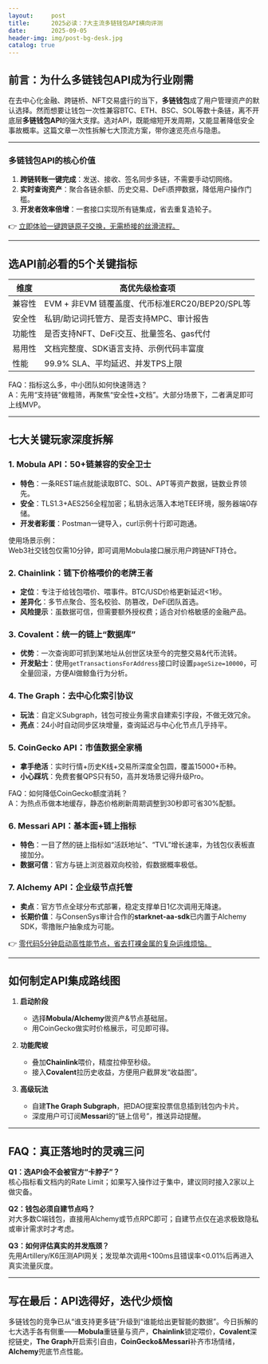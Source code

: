 ```yaml
---
layout:     post
title:      2025必读：7大主流多链钱包API横向评测
date:       2025-09-05
header-img: img/post-bg-desk.jpg
catalog: true
---
```


## 前言：为什么多链钱包API成为行业刚需  
在去中心化金融、跨链桥、NFT交易盛行的当下，**多链钱包**成了用户管理资产的默认选择。然而想要让钱包一次性兼容BTC、ETH、BSC、SOL等数十条链，离不开底层**多链钱包API**的强大支撑。选对API，既能缩短开发周期，又能显著降低安全事故概率。这篇文章一次性拆解七大顶流方案，带你速览亮点与隐患。

---

### 多链钱包API的核心价值

1. **跨链转账一键完成**：发送、接收、签名同步多链，不需要手动切网络。  
2. **实时查询资产**：聚合各链余额、历史交易、DeFi质押数据，降低用户操作门槛。  
3. **开发者效率倍增**：一套接口实现所有链集成，省去重复造轮子。  

👉 [立即体验一键跨链原子交换，无需桥接的丝滑流程。](https://okxdog.com/)

---

## 选API前必看的5个关键指标

| 维度 | 高优先级检查项 |
|------|----------------|
| 兼容性 | EVM + 非EVM 链覆盖度、代币标准ERC20/BEP20/SPL等 |
| 安全性 | 私钥/助记词托管方、是否支持MPC、审计报告 |
| 功能性 | 是否支持NFT、DeFi交互、批量签名、gas代付 |
| 易用性 | 文档完整度、SDK语言支持、示例代码丰富度 |
| 性能 | 99.9% SLA、平均延迟、并发TPS上限 |

FAQ：指标这么多，中小团队如何快速筛选？  
A：先用“支持链”做粗筛，再聚焦“安全性+文档”。大部分场景下，二者满足即可上线MVP。  

---

## 七大关键玩家深度拆解

### 1. Mobula API：50+链兼容的安全卫士  
- **特色**：一条REST端点就能读取BTC、SOL、APT等资产数据，链数业界领先。  
- **安全**：TLS1.3+AES256全程加密；私钥永远落入本地TEE环境，服务器端0存储。  
- **开发者彩蛋**：Postman一键导入，curl示例十行即可跑通。

使用场景示例：  
Web3社交钱包仅需10分钟，即可调用Mobula接口展示用户跨链NFT持仓。

### 2. Chainlink：链下价格喂价的老牌王者  
- **定位**：专注于给钱包喂价、喂事件。BTC/USD价格更新延迟<1秒。  
- **差异化**：多节点聚合、签名校验、防篡改，DeFi团队首选。  
- **风险提示**：虽数据可信，但需要额外授权费；适合对价格敏感的金融产品。

### 3. Covalent：统一的链上“数据库”  
- **优势**：一次查询即可抓到某地址从创世区块至今的完整交易&代币流转。  
- **开发贴士**：使用`getTransactionsForAddress`接口时设置`pageSize=10000`，可全量回滚，方便AI做鲸鱼行为分析。

### 4. The Graph：去中心化索引协议  
- **玩法**：自定义Subgraph，钱包可按业务需求自建索引字段，不做无效冗余。  
- **亮点**：24小时自动同步区块增量，查询延迟与中心化节点几乎持平。  

### 5. CoinGecko API：市值数据全家桶  
- **拿手绝活**：实时行情+历史K线+交易所深度全包圆，覆盖15000+币种。  
- **小心踩坑**：免费套餐QPS只有50，高并发场景记得升级Pro。

FAQ：如何降低CoinGecko额度消耗？  
A：为热点币做本地缓存，静态价格刷新周期调整到30秒即可省30%配额。

### 6. Messari API：基本面+链上指标  
- **特色**：一目了然的链上指标如“活跃地址”、“TVL”增长速率，为钱包仪表板直接加分。  
- **数据可信**：官方与链上浏览器双向校验，假数据概率极低。

### 7. Alchemy API：企业级节点托管  
- **卖点**：官方节点全球分布式部署，稳定支撑单日1亿次调用无降速。  
- **长期价值**：与ConsenSys审计合作的**starknet-aa-sdk**已内置于Alchemy SDK，零撸账户抽象成为可能。  

👉 [零代码5分钟启动高性能节点，省去打裸金属的复杂运维烦恼。](https://okxdog.com/)

---

## 如何制定API集成路线图

1. **启动阶段**  
   - 选择**Mobula/Alchemy**做资产&节点基础层。  
   - 用CoinGecko做实时价格展示，可见即可得。  

2. **功能爬坡**  
   - 叠加**Chainlink**喂价，精度拉伸至秒级。  
   - 接入**Covalent**拉历史收益，方便用户截屏发“收益图”。  

3. **高级玩法**  
   - 自建**The Graph Subgraph**，把DAO提案投票信息插到钱包内卡片。  
   - 深度用户可订阅**Messari**的“链上信号”，推送异动提醒。

---

## FAQ：真正落地时的灵魂三问

**Q1：选API会不会被官方“卡脖子”？**  
核心指标看文档内的Rate Limit；如果写入操作过于集中，建议同时接入2家以上做灾备。

**Q2：钱包必须自建节点吗？**  
对大多数C端钱包，直接用Alchemy或节点RPC即可；自建节点仅在追求极致隐私或审计需求时才考虑。

**Q3：如何评估真实的并发瓶颈？**  
先用Artillery/K6压测API网关；发现单次调用<100ms且错误率<0.01%后再进入真实流量灰度。

---

## 写在最后：API选得好，迭代少烦恼

多链钱包的竞争已从“谁支持更多链”升级到“谁能给出更智能的数据”。今日拆解的七大选手各有侧重——**Mobula**重链量与资产，**Chainlink**锁定喂价，**Covalent**深挖链史，**The Graph**开启索引自由，**CoinGecko&Messari**补齐市场情绪，**Alchemy**兜底节点性能。